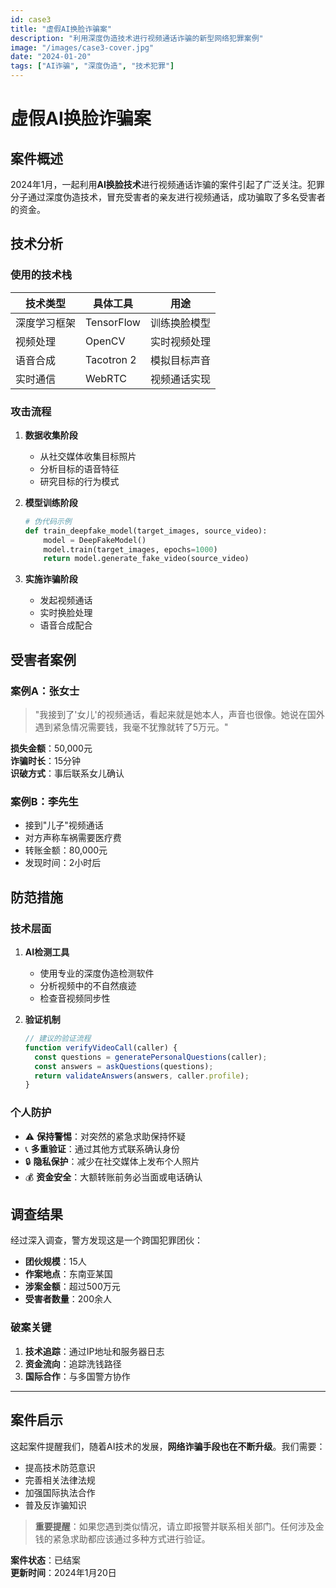 ```yaml
---
id: case3
title: "虚假AI换脸诈骗案"
description: "利用深度伪造技术进行视频通话诈骗的新型网络犯罪案例"
image: "/images/case3-cover.jpg"
date: "2024-01-20"
tags: ["AI诈骗", "深度伪造", "技术犯罪"]
---
```


# 虚假AI换脸诈骗案

## 案件概述

2024年1月，一起利用**AI换脸技术**进行视频通话诈骗的案件引起了广泛关注。犯罪分子通过深度伪造技术，冒充受害者的亲友进行视频通话，成功骗取了多名受害者的资金。

## 技术分析

### 使用的技术栈

| 技术类型 | 具体工具 | 用途 |
|---------|---------|------|
| 深度学习框架 | TensorFlow | 训练换脸模型 |
| 视频处理 | OpenCV | 实时视频处理 |
| 语音合成 | Tacotron 2 | 模拟目标声音 |
| 实时通信 | WebRTC | 视频通话实现 |

### 攻击流程

1. **数据收集阶段**
   - 从社交媒体收集目标照片
   - 分析目标的语音特征
   - 研究目标的行为模式

2. **模型训练阶段**
   ```python
   # 伪代码示例
   def train_deepfake_model(target_images, source_video):
       model = DeepFakeModel()
       model.train(target_images, epochs=1000)
       return model.generate_fake_video(source_video)
   ```

3. **实施诈骗阶段**
   - 发起视频通话
   - 实时换脸处理
   - 语音合成配合

## 受害者案例

### 案例A：张女士

> "我接到了'女儿'的视频通话，看起来就是她本人，声音也很像。她说在国外遇到紧急情况需要钱，我毫不犹豫就转了5万元。"

**损失金额**：50,000元  
**诈骗时长**：15分钟  
**识破方式**：事后联系女儿确认

### 案例B：李先生

- 接到"儿子"视频通话
- 对方声称车祸需要医疗费
- 转账金额：80,000元
- 发现时间：2小时后

## 防范措施

### 技术层面

1. **AI检测工具**
   - 使用专业的深度伪造检测软件
   - 分析视频中的不自然痕迹
   - 检查音视频同步性

2. **验证机制**
   ```javascript
   // 建议的验证流程
   function verifyVideoCall(caller) {
     const questions = generatePersonalQuestions(caller);
     const answers = askQuestions(questions);
     return validateAnswers(answers, caller.profile);
   }
   ```

### 个人防护

- ⚠️ **保持警惕**：对突然的紧急求助保持怀疑
- 📞 **多重验证**：通过其他方式联系确认身份
- 🔒 **隐私保护**：减少在社交媒体上发布个人照片
- 💰 **资金安全**：大额转账前务必当面或电话确认

## 调查结果

经过深入调查，警方发现这是一个跨国犯罪团伙：

- **团伙规模**：15人
- **作案地点**：东南亚某国
- **涉案金额**：超过500万元
- **受害者数量**：200余人

### 破案关键

1. **技术追踪**：通过IP地址和服务器日志
2. **资金流向**：追踪洗钱路径
3. **国际合作**：与多国警方协作

---

## 案件启示

这起案件提醒我们，随着AI技术的发展，**网络诈骗手段也在不断升级**。我们需要：

- 提高技术防范意识
- 完善相关法律法规
- 加强国际执法合作
- 普及反诈骗知识

> **重要提醒**：如果您遇到类似情况，请立即报警并联系相关部门。任何涉及金钱的紧急求助都应该通过多种方式进行验证。

**案件状态**：已结案  
**更新时间**：2024年1月20日